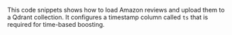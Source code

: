 This code snippets shows how to load Amazon reviews and upload them to a Qdrant collection. 
It configures a timestamp column called `ts` that is required for time-based boosting. 